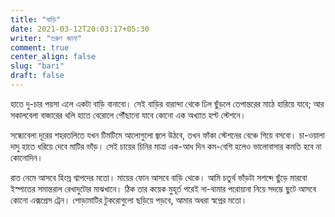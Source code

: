 ```yaml
---
title: "বাড়ি"
date: 2021-03-12T20:03:17+05:30
writer: "তরুণ জানা"
comment: true
center_align: false
slug: "bari"
draft: false
---
```


হাতে দু-চার পয়সা এলে একটা বাড়ি বানাবো। সেই বাড়ির বারান্দা থেকে ঢিল ছুঁড়লে তেপান্তরের মাঠে হারিয়ে যাবে; আর 
সকালবেলা বাজারের থলি হাতে বেরোলে পৌঁছানো যাবে কোনো এক অখ্যাত হল্ট স্টেশনে।
 
সন্ধ্যেবেলা দূরের শহরতলিতে যখন টিমটিমে আলোগুলো জ্বলে উঠবে, তখন ফাঁকা স্টেশনের বেঞ্চে গিয়ে বসবো। চা-ওয়ালা
দাদু হাতে ধরিয়ে দেবে মাটির ভাঁড়। সেই চায়ের চিনির মাত্রা এক-আধ দিন কম-বেশি হলেও ভালোবাসার কমতি হবে না
কোনোদিন।
 
রাত নেমে আসবে হিংস্র শ্বাপদের মতো। মায়ের ফোন আসবে বাড়ি থেকে। আমি চতুর্থ ভাঁড়টা সশব্দে ছুঁড়ে মারবো ইস্পাতের 
সমান্তরাল রেখাদুটোর মাঝখানে। ঠিক তার কয়েক মুহূর্ত পরেই না-থামার পরোয়ানা নিয়ে সদম্ভে ছুটে আসবে কোনো এক্সপ্রেস 
ট্রেন। পোড়ামাটির টুকরোগুলো ছড়িয়ে পড়বে, আমার অধরা স্বপ্নের মতো।